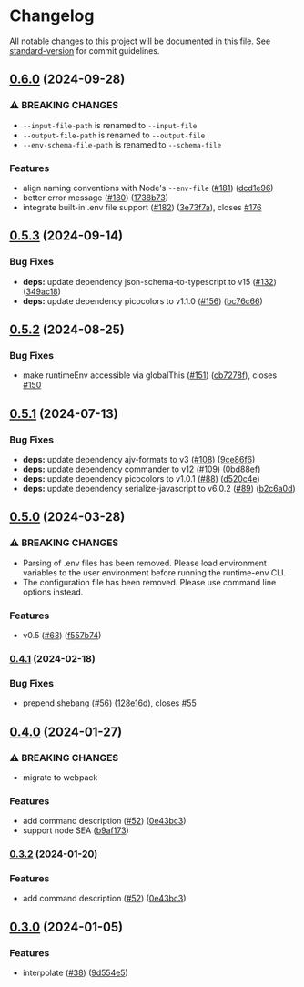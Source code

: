 # Changelog

All notable changes to this project will be documented in this file. See [standard-version](https://github.com/conventional-changelog/standard-version) for commit guidelines.

## [0.6.0](https://github.com/runtime-env/runtime-env/compare/cli0.5.3...cli0.6.0) (2024-09-28)


### ⚠ BREAKING CHANGES

* `--input-file-path` is renamed to `--input-file`
* `--output-file-path` is renamed to `--output-file`
* `--env-schema-file-path` is renamed to `--schema-file`

### Features

* align naming conventions with Node's `--env-file` ([#181](https://github.com/runtime-env/runtime-env/issues/181)) ([dcd1e96](https://github.com/runtime-env/runtime-env/commit/dcd1e96d7b4d58a5983c39fdbb2dc6164eaa2e53))
* better error message ([#180](https://github.com/runtime-env/runtime-env/issues/180)) ([1738b73](https://github.com/runtime-env/runtime-env/commit/1738b73f8d5fca8b20819f2a360fb9a47ac3a92b))
* integrate built-in .env file support ([#182](https://github.com/runtime-env/runtime-env/issues/182)) ([3e73f7a](https://github.com/runtime-env/runtime-env/commit/3e73f7a36a88344df4324693dac6c8e6bf048d93)), closes [#176](https://github.com/runtime-env/runtime-env/issues/176)

## [0.5.3](https://github.com/runtime-env/runtime-env/compare/cli0.5.2...cli0.5.3) (2024-09-14)


### Bug Fixes

* **deps:** update dependency json-schema-to-typescript to v15 ([#132](https://github.com/runtime-env/runtime-env/issues/132)) ([349ac18](https://github.com/runtime-env/runtime-env/commit/349ac18ff00006e9f25a89fd3b66d6ef4da518b2))
* **deps:** update dependency picocolors to v1.1.0 ([#156](https://github.com/runtime-env/runtime-env/issues/156)) ([bc76c66](https://github.com/runtime-env/runtime-env/commit/bc76c667618bcbf44241871be709b4c51d795ea7))

## [0.5.2](https://github.com/runtime-env/runtime-env/compare/cli0.5.1...cli0.5.2) (2024-08-25)


### Bug Fixes

* make runtimeEnv accessible via globalThis ([#151](https://github.com/runtime-env/runtime-env/issues/151)) ([cb7278f](https://github.com/runtime-env/runtime-env/commit/cb7278f6d04dca928a4732f2b8471d23348f6205)), closes [#150](https://github.com/runtime-env/runtime-env/issues/150)

## [0.5.1](https://github.com/runtime-env/runtime-env/compare/cli0.5.0...cli0.5.1) (2024-07-13)


### Bug Fixes

* **deps:** update dependency ajv-formats to v3 ([#108](https://github.com/runtime-env/runtime-env/issues/108)) ([9ce86f6](https://github.com/runtime-env/runtime-env/commit/9ce86f6d3d407a48f0ecae7565f64835385e3dfc))
* **deps:** update dependency commander to v12 ([#109](https://github.com/runtime-env/runtime-env/issues/109)) ([0bd88ef](https://github.com/runtime-env/runtime-env/commit/0bd88effb88b8adf73dae96952dac75d72af544c))
* **deps:** update dependency picocolors to v1.0.1 ([#88](https://github.com/runtime-env/runtime-env/issues/88)) ([d520c4e](https://github.com/runtime-env/runtime-env/commit/d520c4e467f792be62cd5949364808f2fe0ad615))
* **deps:** update dependency serialize-javascript to v6.0.2 ([#89](https://github.com/runtime-env/runtime-env/issues/89)) ([b2c6a0d](https://github.com/runtime-env/runtime-env/commit/b2c6a0d16b2de5d01d9edaaa9fc36be2619e1ca1))

## [0.5.0](https://github.com/runtime-env/runtime-env/compare/cli0.4.1...cli0.5.0) (2024-03-28)


### ⚠ BREAKING CHANGES

* Parsing of .env files has been removed. Please load environment variables to the user environment before running the runtime-env CLI.
* The configuration file has been removed. Please use command line options instead.

### Features

* v0.5 ([#63](https://github.com/runtime-env/runtime-env/issues/63)) ([f557b74](https://github.com/runtime-env/runtime-env/commit/f557b748dd2e45346e06bd8927f1f8836887d156))

### [0.4.1](https://github.com/runtime-env/runtime-env/compare/cli0.4.0...cli0.4.1) (2024-02-18)


### Bug Fixes

* prepend shebang ([#56](https://github.com/runtime-env/runtime-env/issues/56)) ([128e16d](https://github.com/runtime-env/runtime-env/commit/128e16dabb602a26c15ddddfb2eac5b80ea74e83)), closes [#55](https://github.com/runtime-env/runtime-env/issues/55)

## [0.4.0](https://github.com/runtime-env/runtime-env/compare/cli0.3.1...cli0.4.0) (2024-01-27)


### ⚠ BREAKING CHANGES

* migrate to webpack

### Features

* add command description ([#52](https://github.com/runtime-env/runtime-env/issues/52)) ([0e43bc3](https://github.com/runtime-env/runtime-env/commit/0e43bc33ef3e92e574b6a588168569f9d39d2dd4))
* support node SEA ([b9af173](https://github.com/runtime-env/runtime-env/commit/b9af173f90558a1b4bbf59b096c3bf1d6213698c))

### [0.3.2](https://github.com/runtime-env/runtime-env/compare/cli0.3.1...cli0.3.2) (2024-01-20)


### Features

* add command description ([#52](https://github.com/runtime-env/runtime-env/issues/52)) ([0e43bc3](https://github.com/runtime-env/runtime-env/commit/0e43bc33ef3e92e574b6a588168569f9d39d2dd4))

## [0.3.0](https://github.com/runtime-env/runtime-env/compare/cli0.2.3...cli0.3.0) (2024-01-05)


### Features

* interpolate ([#38](https://github.com/runtime-env/runtime-env/issues/38)) ([9d554e5](https://github.com/runtime-env/runtime-env/commit/9d554e5dd1d599329356d76c5fedc43ad81d939e))
